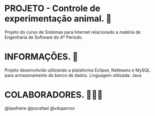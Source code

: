 # PROJETO - Controle de experimentação animal. 🐶
Projeto do curso de Sistemas para Internet relacionado a matéria de Engenharia de Software do 4º Período.

# INFORMAÇÕES. 📝
Projeto desenvolvido utilizando a plataforma Eclipse, Netbeans e MySQL para armazenamento do banco de dados.
Linguagem utilizada: Java

# COLABORADORES. 👨‍👦‍👦
@lipefreire 
@josrafael 
@vduperron

